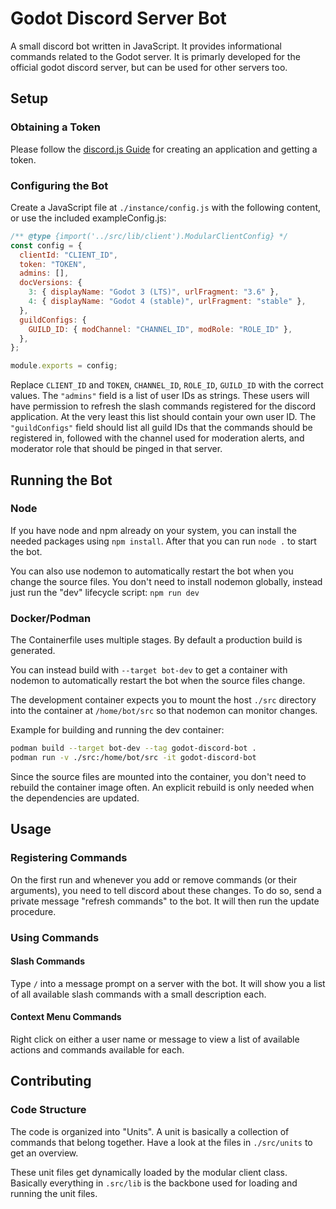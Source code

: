 # Godot Discord Server Bot

A small discord bot written in JavaScript. It provides informational commands related
to the Godot server. It is primarly developed for the official godot discord server,
but can be used for other servers too.

## Setup

### Obtaining a Token

Please follow the [discord.js Guide](https://discordjs.guide/preparations/setting-up-a-bot-application.html#creating-your-bot)
for creating an application and getting a token.

### Configuring the Bot

Create a JavaScript file at `./instance/config.js` with the following content, or use the included exampleConfig.js:

```js
/** @type {import('../src/lib/client').ModularClientConfig} */
const config = {
  clientId: "CLIENT_ID",
  token: "TOKEN",
  admins: [],
  docVersions: {
    3: { displayName: "Godot 3 (LTS)", urlFragment: "3.6" },
    4: { displayName: "Godot 4 (stable)", urlFragment: "stable" },
  },
  guildConfigs: {
    GUILD_ID: { modChannel: "CHANNEL_ID", modRole: "ROLE_ID" },
  },
};

module.exports = config;
```

Replace `CLIENT_ID` and `TOKEN`, `CHANNEL_ID`, `ROLE_ID`, `GUILD_ID` with the correct values. The `"admins"` field is
a list of user IDs as strings. These users will have permission to refresh the slash
commands registered for the discord application. At the very least this list should
contain your own user ID.
The `"guildConfigs"` field should list all guild IDs that the commands should be registered
in, followed with the channel used for moderation alerts, and moderator role that should be pinged in that server.

## Running the Bot

### Node

If you have node and npm already on your system, you can install the needed packages
using `npm install`. After that you can run `node .` to start the bot.

You can also use nodemon to automatically restart the bot when you change the source
files. You don't need to install nodemon globally, instead just run the "dev" lifecycle
script: `npm run dev`

### Docker/Podman

The Containerfile uses multiple stages. By default a production build is generated.

You can instead build with `--target bot-dev` to get a container with nodemon to
automatically restart the bot when the source files change.

The development container expects you to mount the host `./src` directory into the
container at `/home/bot/src` so that nodemon can monitor changes.

Example for building and running the dev container:

```bash
podman build --target bot-dev --tag godot-discord-bot .
podman run -v ./src:/home/bot/src -it godot-discord-bot
```

Since the source files are mounted into the container, you don't need to rebuild the
container image often. An explicit rebuild is only needed when the dependencies are
updated.

## Usage

### Registering Commands

On the first run and whenever you add or remove commands (or their arguments), you need to tell discord about these changes. To do so, send a private message "refresh commands" to the bot. It will then run the update procedure.

### Using Commands

#### Slash Commands

Type `/` into a message prompt on a server with the bot. It will show you a list of
all available slash commands with a small description each.

#### Context Menu Commands

Right click on either a user name or message to view a list of available actions and
commands available for each.

## Contributing

### Code Structure

The code is organized into "Units". A unit is basically a collection of commands that
belong together. Have a look at the files in `./src/units` to get an overview.

These unit files get dynamically loaded by the modular client class. Basically
everything in `.src/lib` is the backbone used for loading and running the unit
files.
